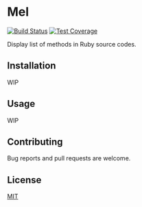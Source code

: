 # Mel

[![Build Status](https://travis-ci.org/emsk/mel.svg?branch=master)](https://travis-ci.org/emsk/mel)
[![Test Coverage](https://codeclimate.com/github/emsk/mel/badges/coverage.svg)](https://codeclimate.com/github/emsk/mel/coverage)

Display list of methods in Ruby source codes.

## Installation

WIP

## Usage

WIP

## Contributing

Bug reports and pull requests are welcome.

## License

[MIT](LICENSE.txt)
